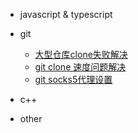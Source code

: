 - javascript & typescript

- git

  - [大型仓库clone失败解决](git/clone-big-rep-fail.md)
  - [git clone 速度问题解决](git/git-clone-speed.md)
  - [git socks5代理设置](git/git-proxy.md)

- c++

- other
